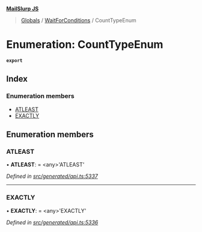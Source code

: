 **[MailSlurp JS](../README.md)**

> [Globals](../README.md) / [WaitForConditions](../modules/waitforconditions.md) / CountTypeEnum

# Enumeration: CountTypeEnum

**`export`** 

## Index

### Enumeration members

* [ATLEAST](waitforconditions.counttypeenum.md#atleast)
* [EXACTLY](waitforconditions.counttypeenum.md#exactly)

## Enumeration members

### ATLEAST

•  **ATLEAST**:  = \<any>'ATLEAST'

*Defined in [src/generated/api.ts:5337](https://github.com/mailslurp/mailslurp-client/blob/d7397d3/src/generated/api.ts#L5337)*

___

### EXACTLY

•  **EXACTLY**:  = \<any>'EXACTLY'

*Defined in [src/generated/api.ts:5336](https://github.com/mailslurp/mailslurp-client/blob/d7397d3/src/generated/api.ts#L5336)*
